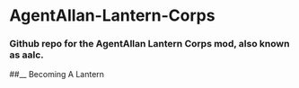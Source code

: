 # AgentAllan-Lantern-Corps

### Github repo for the AgentAllan Lantern Corps mod, also known as aalc.  

##__ Becoming A Lantern
